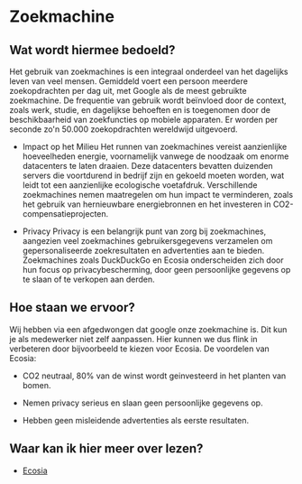 # Zoekmachine

## Wat wordt hiermee bedoeld?
Het gebruik van zoekmachines is een integraal onderdeel van het dagelijks leven van veel mensen. Gemiddeld voert een persoon meerdere zoekopdrachten per dag uit, met Google als de meest gebruikte zoekmachine. De frequentie van gebruik wordt beïnvloed door de context, zoals werk, studie, en dagelijkse behoeften en is toegenomen door de beschikbaarheid van zoekfuncties op mobiele apparaten. Er worden per seconde zo'n 50.000 zoekopdrachten wereldwijd uitgevoerd. 

- Impact op het Milieu
Het runnen van zoekmachines vereist aanzienlijke hoeveelheden energie, voornamelijk vanwege de noodzaak om enorme datacenters te laten draaien. Deze datacenters bevatten duizenden servers die voortdurend in bedrijf zijn en gekoeld moeten worden, wat leidt tot een aanzienlijke ecologische voetafdruk. Verschillende zoekmachines nemen maatregelen om hun impact te verminderen, zoals het gebruik van hernieuwbare energiebronnen en het investeren in CO2-compensatieprojecten.

- Privacy
Privacy is een belangrijk punt van zorg bij zoekmachines, aangezien veel zoekmachines gebruikersgegevens verzamelen om gepersonaliseerde zoekresultaten en advertenties aan te bieden. Zoekmachines zoals DuckDuckGo en Ecosia onderscheiden zich door hun focus op privacybescherming, door geen persoonlijke gegevens op te slaan of te verkopen aan derden.

## Hoe staan we ervoor?
Wij hebben via een  afgedwongen dat google onze zoekmachine is. Dit kun je als medewerker niet zelf aanpassen. Hier kunnen we dus flink in verbeteren door bijvoorbeeld te kiezen voor Ecosia. De voordelen van Ecosia:

- CO2 neutraal, 80% van de winst wordt geinvesteerd in het planten van bomen.

- Nemen privacy serieus en slaan geen persoonlijke gegevens op.

- Hebben geen misleidende advertenties als eerste resultaten.

## Waar kan ik hier meer over lezen?
- <a href="https://www.ecosia.org/" target="_blank">Ecosia</a>
